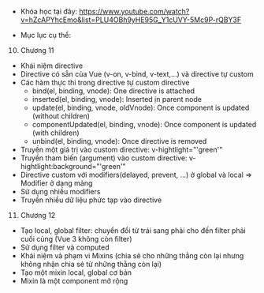 * Khóa học tại đây: https://www.youtube.com/watch?v=hZcAPYhcEmo&list=PLU4OBh9yHE95G_Y1cUVY-5Mc9P-rQBY3F

* Mục lục cụ thể:

10. Chương 11
- Khái niệm directive
- Directive có sẵn của Vue (v-on, v-bind, v-text,...) và directive tự custom
- Các hàm thực thi trong directive tự custom directive
  + bind(el, binding, vnode): One directive is attached
  + inserted(el, binding, vnode): Inserted ịn parent node
  + update(el, binding, vnode, oldVnode): Once component is updated (without children)
  + componentUpdated(el, binding, vnode): Once component is updated (with children)
  + unbind(el, binding, vnode): Once directive is removed
- Truyền một giá trị vào custom directive: v-hightlight="'green'"
- Truyền tham biến (argument) vào custom directive: v-hightlight:background="'green'"
- Directive custom với modifiers(delayed, prevent, ...) ở global và local => Modifier ở dạng mảng
- Sử dụng nhiều modifiers
- Truyền nhiều dữ liệu phức tạp vào directive
11. Chương 12
- Tạo local, global filter: chuyển đổi từ trái sang phải cho đến filter phải cuối cùng (Vue 3 không còn filter)
- Sử dụng filter và computed
- Khái niệm và phạm vi Mixins (chia sẻ cho những thằng còn lại nhưng không nhận chia sẻ từ những thằng còn lại)
- Tạo một mixin local, global cơ bản
- Mixin là một component mở rộng
